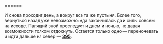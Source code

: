 ======

И снова проходит день, а вокруг все та же пустыня. Более того, вернуться назад уже невозможно: еда закончилась да и силы совсем на исходе. Палящий зной преследует и днем и ночью, не давая возможности толком отдохнуть. Остается только одно — переночевать и идти дальше на север — [**395**](#n_395).

